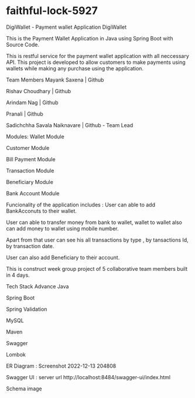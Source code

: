 # faithful-lock-5927
DigiWallet - Payment wallet Application
DigiWallet


This is the Payment Wallet Application in Java using Spring Boot with Source Code.

This is restful service for the payment wallet application with all neccessary API. This project is developed to allow customers to make payments using wallets while making any purchase using the application.





Team Members
Mayank Saxena  | Github

Rishav Choudhary | Github

Arindam Nag | Github

Pranali | Github


Sadichchha Savala Naiknavare | Github - Team Lead

Modules:
Wallet Module

Customer Module

Bill Payment Module

Transaction Module

Beneficiary Module

Bank Account Module

Funcionality of the application includes :
User can able to add BankAcconuts to their wallet.

User can able to transfer money from bank to wallet, wallet to wallet also can add money to wallet using mobile number.

Apart from that user can see his all transactions by type , by tansactions Id, by transaction date.

User can also add Beneficiary to their account.

This is construct week group project of 5 collaborative team members built in 4 days.


Tech Stack
Advance Java

Spring Boot

Spring Validation

MySQL

Maven

Swagger

Lombok

ER Diagram :
Screenshot 2022-12-13 204808

Swagger UI :
server url
http://localhost:8484/swagger-ui/index.html

Schema
image
